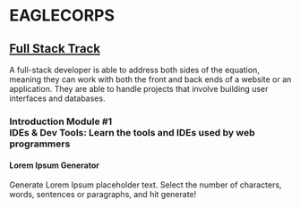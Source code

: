 # **EAGLECORPS**

## [Full Stack Track](../../README.md)

A full-stack developer is able to address both sides of the equation, meaning they can work with both the front and back ends of a website or an application. They are able to handle projects that involve building user interfaces and databases.

### **Introduction Module #1** <br />IDEs & Dev Tools: Learn the tools and IDEs used by web programmers

<h4>Lorem Ipsum Generator</h4>
<p>Generate Lorem Ipsum placeholder text. Select the number of characters, words, sentences or paragraphs, and hit generate!</p>
